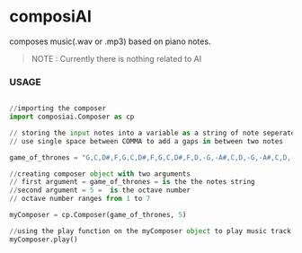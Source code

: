 # composiAI
composes music(.wav or .mp3) based on piano notes.
> NOTE : Currently there is nothing related to AI

### USAGE

```python

//importing the composer
import composiai.Composer as cp

// storing the input notes into a variable as a string of note seperated by A COMMA(",")
// use single space between COMMA to add a gaps in between two notes

game_of_thrones = "G,C,D#,F,G,C,D#,F,G,C,D#,F,D,-G,-A#,C,D,-G,-A#,C,D,-G, , ,G, ,C, ,D#,F,G, ,C, ,D#,F,D,-A#,D#,F,D,-A#, ,F, ,-A#, ,D#,D,F, ,-A#, ,D#,D,C,-G#,-G#,-A#,C,-F,-G#,-A#,C,-F,-G#,-A#,C"

//creating composer object with two arguments
// first argument = game_of_thrones = is the the notes string 
//second argument = 5 =  is the octave number
// octave number ranges from 1 to 7

myComposer = cp.Composer(game_of_thrones, 5)

//using the play function on the myComposer object to play music track generated by our string game_of_thrones
myComposer.play()

```

